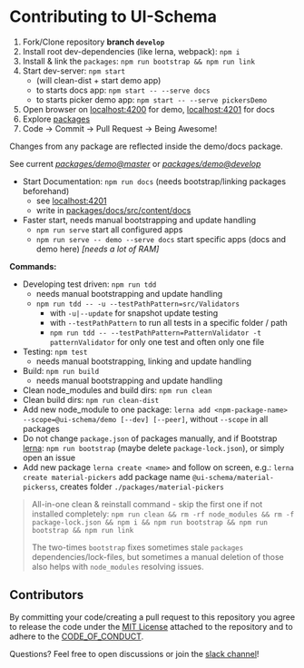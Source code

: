 # Contributing to UI-Schema

1. Fork/Clone repository **branch `develop`**
2. Install root dev-dependencies (like lerna, webpack): `npm i`
3. Install & link the `packages`: `npm run bootstrap && npm run link`
4. Start dev-server: `npm start`
    - (will clean-dist + start demo app)
    - to starts docs app: `npm start -- --serve docs`
    - to starts picker demo app: `npm start -- --serve pickersDemo`
5. Open browser on [localhost:4200](http://localhost:4200) for demo, [localhost:4201](http://localhost:4201) for docs
6. Explore [packages](packages)
7. Code -> Commit -> Pull Request -> Being Awesome!

Changes from any package are reflected inside the demo/docs package.

See current *[packages/demo@master](https://ui-schema-demo.netlify.app/)* or
*[packages/demo@develop](https://develop--ui-schema-demo.netlify.app/)*

- Start Documentation: `npm run docs` (needs bootstrap/linking packages beforehand)
    - see [localhost:4201](http://localhost:4201)
    - write in [packages/docs/src/content/docs](./packages/docs/src/content/docs)
- Faster start, needs manual bootstrapping and update handling
    - `npm run serve` start all configured apps
    - `npm run serve -- demo --serve docs` start specific apps (docs and demo here) *[needs a lot of RAM]*

**Commands:**

- Developing test driven: `npm run tdd`
    - needs manual bootstrapping and update handling
    - `npm run tdd -- -u --testPathPattern=src/Validators`
        - with `-u|--update` for snapshot update testing
        - with `--testPathPattern` to run all tests in a specific folder / path
        - `npm run tdd -- --testPathPattern=PatternValidator -t patternValidator` for only one test and often only one file
- Testing: `npm test`
    - needs manual bootstrapping, linking and update handling
- Build: `npm run build`
    - needs manual bootstrapping and update handling
- Clean node_modules and build dirs: `npm run clean`
- Clean build dirs: `npm run clean-dist`
- Add new node_module to one package: `lerna add <npm-package-name> --scope=@ui-schema/demo [--dev] [--peer]`, without `--scope` in all packages
- Do not change `package.json` of packages manually, and if Bootstrap [lerna](https://lerna.js.org/): `npm run bootstrap` (maybe delete `package-lock.json`), or simply open an issue
- Add new package `lerna create <name>` and follow on screen, e.g.: `lerna create material-pickers` add package name `@ui-schema/material-pickerss`, creates folder `./packages/material-pickers`

> All-in-one clean & reinstall command - skip the first one if not installed completely:
> `npm run clean && rm -rf node_modules && rm -f package-lock.json && npm i && npm run bootstrap && npm run bootstrap && npm run link`
>
> The two-times `bootstrap` fixes sometimes stale `packages` dependencies/lock-files, but sometimes a manual deletion of those also helps with `node_modules` resolving issues.

## Contributors

By committing your code/creating a pull request to this repository you agree to release the code under the [MIT License](LICENSE) attached to the repository and to adhere to the [CODE_OF_CONDUCT](CODE_OF_CONDUCT.md).

Questions? Feel free to open discussions or join the [slack channel](https://join.slack.com/t/ui-schema/shared_invite/zt-smbsybk5-dFIRLEPCJerzDwtycaA71w)!
